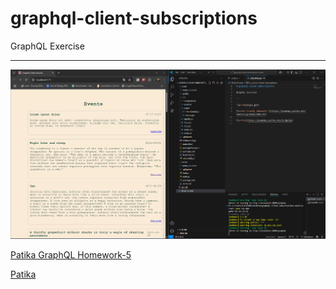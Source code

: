 # graphql-client-subscriptions

GraphQL Exercise

---

![project](/graphql//graphql-client-subscriptions//project.png)

[Patika GraphQL Homework-5](https://academy.patika.dev/courses/graphql/odev-05)

[Patika](https://academy.patika.dev/tr/profile)
